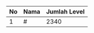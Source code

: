 | No | Nama            | Jumlah Level |
|----|-----------------|--------------|
| 1  | #    |    2340        |

